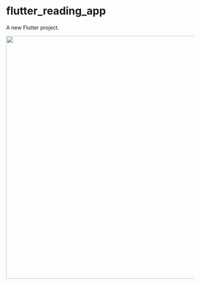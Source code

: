 # flutter_reading_app

A new Flutter project.


<img src="/assets/images/flutter-reading.gif?raw=true" height="650">
